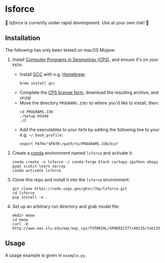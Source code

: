 lsforce
=======

🚨 _lsforce_ is currently under rapid development. Use at your own risk! 🚨

Installation
------------

The following has only been tested on macOS Mojave.

1. Install
   [Computer Programs in Seismology (CPS)](http://www.eas.slu.edu/eqc/eqccps.html), and
   ensure it's on your `PATH`:
   
   * Install [GCC](https://gcc.gnu.org/) with e.g. [Homebrew](https://brew.sh/):
     ```
     brew install gcc
     ```
   * Complete the
     [CPS license form](http://www.eas.slu.edu/eqc/eqc_cps/CPS/cpslisc.html), download
     the resulting archive, and unzip
   * Move the directory `PROGRAMS.330/` to where you'd like to install, then:
     ```
     cd PROGRAMS.330
     ./Setup OSX40
     ./C
     ```
   * Add the executables to your `PATH` by adding the following line to your e.g.
     `~/.bash_profile`:
     ```
     export PATH="$PATH:/path/to/PROGRAMS.330/bin"
     ```
     
2. Create a [conda](https://docs.conda.io/en/latest/) environment named `lsforce` and
   activate it:
   ```
   conda create -n lsforce -c conda-forge black cartopy ipython obspy pyqt scikit-learn xarray
   conda activate lsforce
   ```

3. Clone this repo and install it into the `lsforce` environment:
   ```
   git clone https://code.usgs.gov/ghsc/lhp/lsforce.git
   cd lsforce
   pip install -e .
   ```

4. Set up an arbitrary run directory and grab model file:
   ```
   mkdir meow
   cd meow
   curl -O http://www.eas.slu.edu/eqc/eqc_cps/TUTORIAL/SPHERICITY/AK135/tak135sph.mod
   ```

Usage
-----

A usage example is given in `example.py`.
